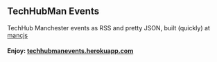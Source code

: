 ## TechHubMan Events

TechHub Manchester events as RSS and pretty JSON, built (quickly) at [mancjs](http://mancjs.com/)

#### Enjoy: [techhubmanevents.herokuapp.com](http://techhubmanevents.herokuapp.com/)
